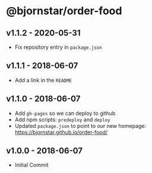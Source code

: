 # @bjornstar/order-food

## v1.1.2 - 2020-05-31
- Fix repository entry in `package.json`

## v1.1.1 - 2018-06-07
- Add a link in the `README`

## v1.1.0 - 2018-06-07
- Add `gh-pages` so we can deploy to github
- Add npm scripts: `predeploy` and `deploy`
- Updated `package.json` to point to our new homepage: https://bjornstar.github.io/order-food/

## v1.0.0 - 2018-06-07
- Initial Commit

